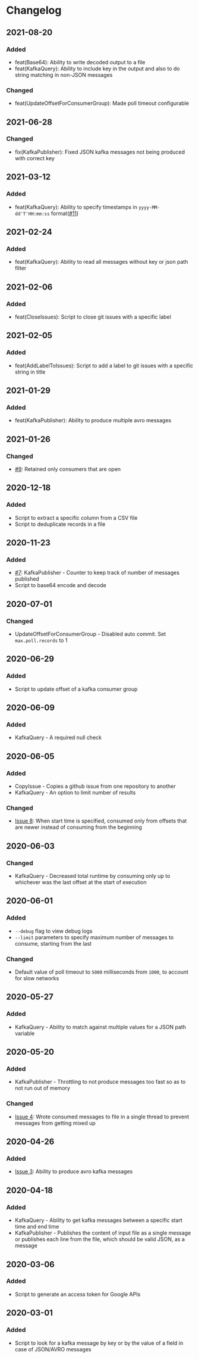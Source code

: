 # Changelog

## 2021-08-20
### Added
- feat(Base64): Ability to write decoded output to a file
- feat(KafkaQuery): Ability to include key in the output and also to do string matching in non-JSON messages

### Changed
- feat(UpdateOffsetForConsumerGroup): Made poll timeout configurable

## 2021-06-28
### Changed
- fix(KafkaPublisher): Fixed JSON kafka messages not being produced with correct key

## 2021-03-12
### Added
- feat(KafkaQuery): Ability to specify timestamps in `yyyy-MM-dd'T'HH:mm:ss` format([#11](https://github.com/devatherock/utilities/issues/11))

## 2021-02-24
### Added
- feat(KafkaQuery): Ability to read all messages without key or json path filter

## 2021-02-06
### Added
- feat(CloseIssues): Script to close git issues with a specific label

## 2021-02-05
### Added
- feat(AddLabelToIssues): Script to add a label to git issues with a specific string in title

## 2021-01-29
### Added
- feat(KafkaPublisher): Ability to produce multiple avro messages

## 2021-01-26
### Changed
- [#9](https://github.com/devatherock/utilities/issues/9): Retained only consumers that are open

## 2020-12-18
### Added
- Script to extract a specific column from a CSV file
- Script to deduplicate records in a file

## 2020-11-23
### Added
- [#7](https://github.com/devatherock/utilities/issues/7): KafkaPublisher - Counter to keep track of number of messages 
published
- Script to base64 encode and decode

## 2020-07-01
### Changed
- UpdateOffsetForConsumerGroup - Disabled auto commit. Set `max.poll.records` to 1

## 2020-06-29
### Added
- Script to update offset of a kafka consumer group

## 2020-06-09
### Added
- KafkaQuery - A required null check

## 2020-06-05
### Added
- CopyIssue - Copies a github issue from one repository to another
- KafkaQuery - An option to limit number of results

### Changed
- [Issue 8](https://github.com/devatherock/utilities/issues/8): When start time is specified, consumed only from offsets
that are newer instead of consuming from the beginning

## 2020-06-03
### Changed
- KafkaQuery - Decreased total runtime by consuming only up to whichever was the last offset at the start of execution

## 2020-06-01
### Added
- `--debug` flag to view debug logs
- `--limit` parameters to specify maximum number of messages to consume, starting from the last

### Changed
- Default value of poll timeout to `5000` milliseconds from `1000`, to account for slow networks

## 2020-05-27
### Added
- KafkaQuery - Ability to match against multiple values for a JSON path variable

## 2020-05-20
### Added
- KafkaPublisher - Throttling to not produce messages too fast so as to not run out of memory

### Changed
- [Issue 4](https://github.com/devatherock/utilities/issues/4): Wrote consumed messages to file in a single thread to
prevent messages from getting mixed up

## 2020-04-26
### Added
- [Issue 3](https://github.com/devatherock/utilities/issues/3): Ability to produce avro kafka messages

## 2020-04-18
### Added
- KafkaQuery - Ability to get kafka messages between a specific start time and end time
- KafkaPublisher - Publishes the content of input file as a single message or publishes each line from the file, which
should be valid JSON, as a message

## 2020-03-06
### Added
- Script to generate an access token for Google APIs

## 2020-03-01
### Added
- Script to look for a kafka message by key or by the value of a field in case of JSON/AVRO messages
